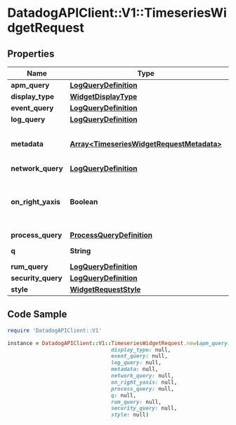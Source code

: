 # DatadogAPIClient::V1::TimeseriesWidgetRequest

## Properties

Name | Type | Description | Notes
------------ | ------------- | ------------- | -------------
**apm_query** | [**LogQueryDefinition**](LogQueryDefinition.md) |  | [optional] 
**display_type** | [**WidgetDisplayType**](WidgetDisplayType.md) |  | [optional] 
**event_query** | [**LogQueryDefinition**](LogQueryDefinition.md) |  | [optional] 
**log_query** | [**LogQueryDefinition**](LogQueryDefinition.md) |  | [optional] 
**metadata** | [**Array&lt;TimeseriesWidgetRequestMetadata&gt;**](TimeseriesWidgetRequestMetadata.md) | Used to define expression aliases. | [optional] 
**network_query** | [**LogQueryDefinition**](LogQueryDefinition.md) |  | [optional] 
**on_right_yaxis** | **Boolean** | Whether or not to display a second y-axis on the right. | [optional] 
**process_query** | [**ProcessQueryDefinition**](ProcessQueryDefinition.md) |  | [optional] 
**q** | **String** | Widget query. | [optional] 
**rum_query** | [**LogQueryDefinition**](LogQueryDefinition.md) |  | [optional] 
**security_query** | [**LogQueryDefinition**](LogQueryDefinition.md) |  | [optional] 
**style** | [**WidgetRequestStyle**](WidgetRequestStyle.md) |  | [optional] 

## Code Sample

```ruby
require 'DatadogAPIClient::V1'

instance = DatadogAPIClient::V1::TimeseriesWidgetRequest.new(apm_query: null,
                                 display_type: null,
                                 event_query: null,
                                 log_query: null,
                                 metadata: null,
                                 network_query: null,
                                 on_right_yaxis: null,
                                 process_query: null,
                                 q: null,
                                 rum_query: null,
                                 security_query: null,
                                 style: null)
```


